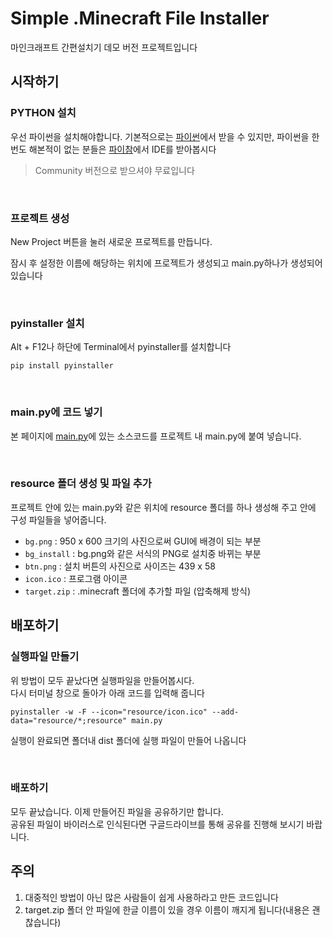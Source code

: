 # Simple .Minecraft File Installer
마인크래프트 간편설치기 데모 버전 프로젝트입니다

## 시작하기

### PYTHON 설치
  우선 파이썬을 설치해야합니다.
  기본적으로는 [파이썬](https://www.python.org/)에서 받을 수 있지만, 
파이썬을 한번도 해본적이 없는 분들은 [파이참](https://www.jetbrains.com/ko-kr/pycharm/download/)에서 IDE를 받아봅시다
 > Community 버전으로 받으셔야 무료입니다

<br>

### 프로젝트 생성
New Project 버튼을 눌러 새로운 프로젝트를 만듭니다.

잠시 후 설정한 이름에 해당하는 위치에 프로젝트가 생성되고 main.py하나가 생성되어 있습니다    

<br>

### pyinstaller 설치
Alt + F12나 하단에 Terminal에서 pyinstaller를 설치합니다
```
pip install pyinstaller
```

<br>

### main.py에 코드 넣기
본 페이지에 [main.py](https://github.com/dlams/simple_installer/blob/main/main.py)에 있는 소스코드를 프로젝트 내 main.py에 붙여 넣습니다.

<br>

### resource 폴더 생성 및 파일 추가
프로젝트 안에 있는 main.py와 같은 위치에 resource 폴더를 하나 생성해 주고 안에 구성 파일들을 넣어줍니다.
 - `bg.png` : 950 x 600 크기의 사진으로써 GUI에 배경이 되는 부분  
 - `bg_install` : bg.png와 같은 서식의 PNG로 설치중 바뀌는 부분  
 - `btn.png` : 설치 버튼의 사진으로 사이즈는 439 x 58  
 - `icon.ico` : 프로그램 아이콘  
 - `target.zip` : .minecraft 폴더에 추가할 파일 (압축해제 방식)  

## 배포하기
### 실행파일 만들기
위 방법이 모두 끝났다면 실행파일을 만들어봅시다.  
다시 터미널 창으로 돌아가 아래 코드를 입력해 줍니다
```
pyinstaller -w -F --icon="resource/icon.ico" --add-data="resource/*;resource" main.py
```
실행이 완료되면 폴더내 dist 폴더에 실행 파일이 만들어 나옵니다

<br>

### 배포하기
모두 끝났습니다. 이제 만들어진 파일을 공유하기만 합니다.  
공유된 파일이 바이러스로 인식된다면 구글드라이브를 통해 공유를 진행해 보시기 바랍니다.


## 주의
1. 대중적인 방법이 아닌 많은 사람들이 쉽게 사용하라고 만든 코드입니다  
2. target.zip 폴더 안 파일에 한글 이름이 있을 경우 이름이 깨지게 됩니다(내용은 괜찮습니다)
